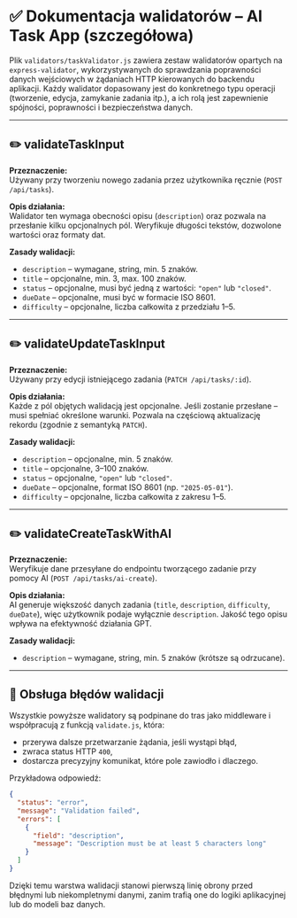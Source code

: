 # ✅ Dokumentacja walidatorów – AI Task App (szczegółowa)

Plik `validators/taskValidator.js` zawiera zestaw walidatorów opartych na `express-validator`, wykorzystywanych do sprawdzania poprawności danych wejściowych w żądaniach HTTP kierowanych do backendu aplikacji. Każdy walidator dopasowany jest do konkretnego typu operacji (tworzenie, edycja, zamykanie zadania itp.), a ich rolą jest zapewnienie spójności, poprawności i bezpieczeństwa danych.

---

## ✏️ validateTaskInput

**Przeznaczenie:**  
Używany przy tworzeniu nowego zadania przez użytkownika ręcznie (`POST /api/tasks`).

**Opis działania:**  
Walidator ten wymaga obecności opisu (`description`) oraz pozwala na przesłanie kilku opcjonalnych pól. Weryfikuje długości tekstów, dozwolone wartości oraz formaty dat.

**Zasady walidacji:**

- `description` – wymagane, string, min. 5 znaków.
- `title` – opcjonalne, min. 3, max. 100 znaków.
- `status` – opcjonalne, musi być jedną z wartości: `"open"` lub `"closed"`.
- `dueDate` – opcjonalne, musi być w formacie ISO 8601.
- `difficulty` – opcjonalne, liczba całkowita z przedziału 1–5.

---

## ✏️ validateUpdateTaskInput

**Przeznaczenie:**  
Używany przy edycji istniejącego zadania (`PATCH /api/tasks/:id`).

**Opis działania:**  
Każde z pól objętych walidacją jest opcjonalne. Jeśli zostanie przesłane – musi spełniać określone warunki. Pozwala na częściową aktualizację rekordu (zgodnie z semantyką `PATCH`).

**Zasady walidacji:**

- `description` – opcjonalne, min. 5 znaków.
- `title` – opcjonalne, 3–100 znaków.
- `status` – opcjonalne, `"open"` lub `"closed"`.
- `dueDate` – opcjonalne, format ISO 8601 (np. `"2025-05-01"`).
- `difficulty` – opcjonalne, liczba całkowita z zakresu 1–5.

---

## ✏️ validateCreateTaskWithAI

**Przeznaczenie:**  
Weryfikuje dane przesyłane do endpointu tworzącego zadanie przy pomocy AI (`POST /api/tasks/ai-create`).

**Opis działania:**  
AI generuje większość danych zadania (`title`, `description`, `difficulty`, `dueDate`), więc użytkownik podaje wyłącznie `description`. Jakość tego opisu wpływa na efektywność działania GPT.

**Zasady walidacji:**

- `description` – wymagane, string, min. 5 znaków (krótsze są odrzucane).

---

## 📌 Obsługa błędów walidacji

Wszystkie powyższe walidatory są podpinane do tras jako middleware i współpracują z funkcją `validate.js`, która:

- przerywa dalsze przetwarzanie żądania, jeśli wystąpi błąd,
- zwraca status HTTP `400`,
- dostarcza precyzyjny komunikat, które pole zawiodło i dlaczego.

Przykładowa odpowiedź:

```json
{
  "status": "error",
  "message": "Validation failed",
  "errors": [
    {
      "field": "description",
      "message": "Description must be at least 5 characters long"
    }
  ]
}
```

Dzięki temu warstwa walidacji stanowi pierwszą linię obrony przed błędnymi lub niekompletnymi danymi, zanim trafią one do logiki aplikacyjnej lub do modeli baz danych.
